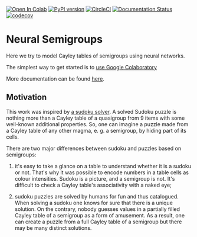 [![Open In Colab](https://colab.research.google.com/assets/colab-badge.svg)](https://colab.research.google.com/github/inpefess/neural-semigroups/blob/master/examples/train_a_model.ipynb) [![PyPI version](https://badge.fury.io/py/neural-semigroups.svg)](https://badge.fury.io/py/neural-semigroups) [![CircleCI](https://circleci.com/gh/inpefess/neural-semigroups.svg?style=svg)](https://circleci.com/gh/inpefess/neural-semigroups) [![Documentation Status](https://readthedocs.org/projects/neural-semigroups/badge/?version=latest)](https://neural-semigroups.readthedocs.io/en/latest/?badge=latest) [![codecov](https://codecov.io/gh/inpefess/neural-semigroups/branch/master/graph/badge.svg)](https://codecov.io/gh/inpefess/neural-semigroups)

# Neural Semigroups

Here we try to model Cayley tables of semigroups using neural networks.

The simplest way to get started is to [use Google Colaboratory](https://colab.research.google.com/github/inpefess/neural-semigroups/blob/master/examples/train_a_model.ipynb)

More documentation can be found 
[here](https://neural-semigroups.readthedocs.io).

## Motivation

This work was inspired by [a sudoku
solver](https://github.com/Kyubyong/sudoku). A solved Sudoku puzzle
is nothing more than a Cayley table of a quasigroup from 9 items with
some well-known additional properties. So, one can imagine a puzzle
made from a Cayley table of any other magma, e. g. a semigroup, by
hiding part of its cells.

There are two major differences between sudoku and puzzles based on
semigroups:

1) it's easy to take a glance on a table to understand whether it is
a sudoku or not. That's why it was possible to encode numbers in a
table cells as colour intensities. Sudoku is a picture, and a
semigroup is not. It's difficult to check a Cayley table's
associativity with a naked eye;

2) sudoku puzzles are solved by humans for fun and thus catalogued.
When solving a sudoku one knows for sure that there is a unique
solution. On the contrary, nobody guesses values in a partially
filled Cayley table of a semigroup as a form of amusement. As a
result, one can create a puzzle from a full Cayley table of a
semigroup but there may be many distinct solutions.
